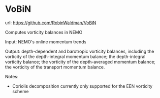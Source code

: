 # VoBiN

url: https://github.com/RobinWaldman/VoBiN

Computes vorticity balances in NEMO

Input: NEMO's online momentum trends

Output: depth-dependent and barotropic vorticity balances, including the vorticity of the depth-integral momentum balance; the depth-integral vorticity balance; the vorticity of the depth-averaged momentum balance; the vorticity of the transport momentum balance.

Notes:
- Coriolis decomposition currently only supported for the EEN vorticity scheme
